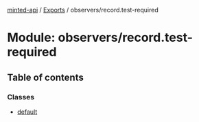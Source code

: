 [minted-api](../README.md) / [Exports](../modules.md) / observers/record.test-required

# Module: observers/record.test-required

## Table of contents

### Classes

- [default](../classes/observers_record_test_required.default.md)
